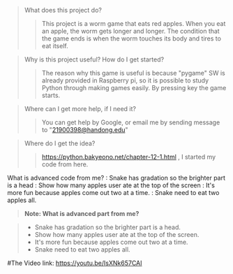 
>What does this project do?
>	>This project is a worm game that eats red apples. When you eat an apple, the worm gets longer and longer. The condition that the game ends is when the worm touches its body and tires to eat itself.

>Why is this project useful? How do I get started?
>	>The reason why this game is useful is because "pygame" SW is already provided in Raspberry pi, so it is possible to study Python through making games easily. By pressing key the game starts.

>Where can I get more help, if I need it?
>	>You can get help  by Google, or email me by sending message to "21900398@handong.edu"

>Where do I get the idea?
>>https://python.bakyeono.net/chapter-12-1.html , I started my code from here.

What is advanced code from me?
: Snake has gradation so the brighter part is a head
: Show how many apples user ate at the top of the screen
: It's more fun because apples come out two at a time.
: Snake need to eat two apples all.

> **Note: What is advanced part from me?**

> - Snake has gradation so the brighter part is a head.
> - Show how many apples user ate at the top of the screen.
> - It's more fun because apples come out two at a time.
> - Snake need to eat two apples all.

#The Video link: https://youtu.be/IsXNk657CAI

